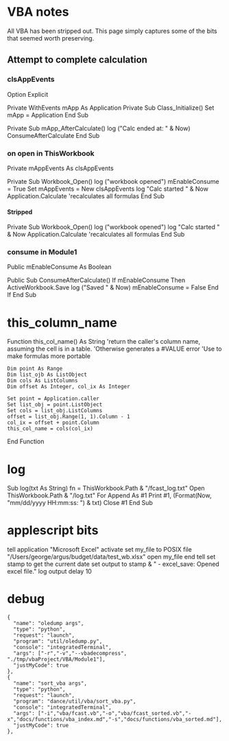 # VBA notes

All VBA has been stripped out.  This page simply captures some of the bits that seemed worth preserving.

## Attempt to complete calculation

### clsAppEvents

Option Explicit

Private WithEvents mApp As Application
Private Sub Class_Initialize()
    Set mApp = Application
End Sub

Private Sub mApp_AfterCalculate()
    log ("Calc ended at: " & Now)
    ConsumeAfterCalculate
End Sub

### on open in ThisWorkbook

Private mAppEvents As clsAppEvents


Private Sub Workbook_Open()
    log ("workbook opened")
    mEnableConsume = True
    Set mAppEvents = New clsAppEvents
    log "Calc started " & Now
    Application.Calculate 'recalculates all formulas
 End Sub

#### Stripped



Private Sub Workbook_Open()
    log ("workbook opened")
    log "Calc started " & Now
    Application.Calculate 'recalculates all formulas
 End Sub

 ### consume in Module1

Public mEnableConsume As Boolean

Public Sub ConsumeAfterCalculate()
    If mEnableConsume Then
        ActiveWorkbook.Save
        log ("Saved " & Now)
        mEnableConsume = False
    End If
End Sub

# this_column_name

Function this_col_name() As String
'return the caller's column name, assuming the cell is in a table.
'Otherwise generates a #VALUE  error
'Use to make formulas more portable

    Dim point As Range
    Dim list_ojb As ListObject
    Dim cols As ListColumns
    Dim offset As Integer, col_ix As Integer
    
    Set point = Application.caller
    Set list_obj = point.ListObject
    Set cols = list_obj.ListColumns
    offset = list_obj.Range(1, 1).Column - 1
    col_ix = offset + point.Column
    this_col_name = cols(col_ix)
End Function

# log

Sub log(txt As String)
    fn = ThisWorkbook.Path & "/fcast_log.txt"
    Open ThisWorkbook.Path & "/log.txt" For Append As #1
    Print #1, (Format(Now, "mm/dd/yyyy HH:mm:ss: ") & txt)
    Close #1
End Sub


# applescript bits

tell application "Microsoft Excel"
	activate
	set my_file to POSIX file "/Users/george/argus/budget/data/test_wb.xlsx"
	open my_file
end tell
set stamp to get the current date
set output to stamp & " - excel_save: Opened excel file."
log output
delay 10

# debug 

    {
      "name": "oledump args",
      "type": "python",
      "request": "launch",
      "program": "util/oledump.py",
      "console": "integratedTerminal",
      "args": ["-r","-v","--vbadecompress", "./tmp/vbaProject/VBA/Module1"],
      "justMyCode": true
    },
    {
      "name": "sort_vba args",
      "type": "python",
      "request": "launch",
      "program": "dance/util/vba/sort_vba.py",
      "console": "integratedTerminal",
      "args": ["-i","vba/fcast.vb","-o","vba/fcast_sorted.vb","-x","docs/functions/vba_index.md","-s","docs/functions/vba_sorted.md"],
      "justMyCode": true
    },